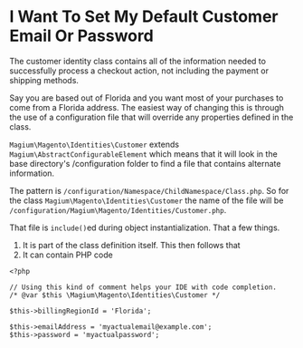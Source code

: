 # I  Want To Set My Default Customer Email Or Password


The customer identity class contains all of the information needed to successfully process a checkout action, not including the payment or shipping methods.

Say you are based out of Florida and you want most of your purchases to come from a Florida address.  The easiest way of changing this is through the use of a configuration file that will override any properties defined in the class.

`Magium\Magento\Identities\Customer` extends `Magium\AbstractConfigurableElement` which means that it will look in the base directory's /configuration folder to find a file that contains alternate information.

 The pattern is `/configuration/Namespace/ChildNamespace/Class.php`.  So for the class `Magium\Magento\Identities\Customer` the name of the file will be `/configuration/Magium\Magento/Identities/Customer.php`.

 That file is `include()`ed during object instantialization.  That a few things.

 1. It is part of the class definition itself.  This then follows that
 2. It can contain PHP code

 ```
 <?php

 // Using this kind of comment helps your IDE with code completion.
 /* @var $this \Magium\Magento\Identities\Customer */

 $this->billingRegionId = 'Florida';

 $this->emailAddress = 'myactualemail@example.com';
 $this->password = 'myactualpassword';
 ```